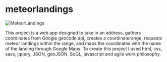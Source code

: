 # meteorlandings

![MeteorLandings](https://meteorlandings-q1project.firebaseapp.com)

This project is a web app designed to take in an address, gathers coordinates from Google geocode api, creates a coordinaterange, requests meteor landings within the range, and maps the coordinates with the name of the landing through Google Maps. To create this project I used html, css, sass, jquery, JSON, geoJSON, SoQL,  javascript and agile work philosophy.

